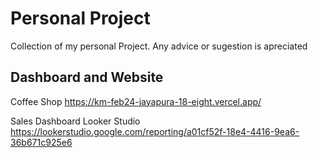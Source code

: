 # Personal Project
Collection of my personal Project. Any advice or sugestion is apreciated  

## Dashboard and Website
Coffee Shop
https://km-feb24-jayapura-18-eight.vercel.app/

Sales Dashboard Looker Studio
https://lookerstudio.google.com/reporting/a01cf52f-18e4-4416-9ea6-36b671c925e6
